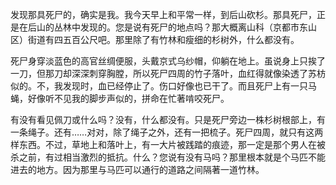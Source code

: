 发现那具死尸的，确实是我。我今天早上和平常一样，到后山砍杉。那具死尸，正是在后山的丛林中发现的。您是说有死尸的地点吗？那大概离山科（京都市东山区）街道有四五百公尺吧。那里除了有竹林和瘦细的杉树外，什么都没有。

死尸身穿淡蓝色的高官丝绸便服，头戴京式乌纱帽，仰躺在地上。虽说身上只挨了一刀，但那刀却深深刺穿胸膛，所以死尸四周的竹子落叶，血红得就像染透了苏枋似的。不，我发现时，血已经停止了。伤口好像也已干了。而且死尸上有一只马蝇，好像听不见我的脚步声似的，拼命在忙著啃咬死尸。

有没有看见佩刀或什么吗？没有，什么都没有。只是死尸旁边一株杉树根部上，有一条绳子。还有……对对，除了绳子之外，还有一把梳子。死尸四周，就只有这两样东西。不过，草地上和落叶上，有一大片被践踏的痕迹，那一定是那个男人在被杀之前，有过相当激烈的抵抗。什么？您说有没有马吗？那里根本就是个马匹不能进去的地方。因为那里与马匹可以通行的道路之间隔著一道竹林。